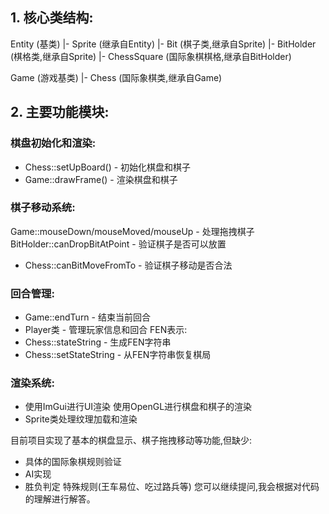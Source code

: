 ## 1. 核心类结构:

Entity (基类)
  |- Sprite (继承自Entity)
      |- Bit (棋子类,继承自Sprite) 
      |- BitHolder (棋格类,继承自Sprite)
          |- ChessSquare (国际象棋棋格,继承自BitHolder)
          
Game (游戏基类)
  |- Chess (国际象棋类,继承自Game)

## 2. 主要功能模块:
### 棋盘初始化和渲染:
* Chess::setUpBoard() - 初始化棋盘和棋子
* Game::drawFrame() - 渲染棋盘和棋子

### 棋子移动系统:
Game::mouseDown/mouseMoved/mouseUp - 处理拖拽棋子
BitHolder::canDropBitAtPoint - 验证棋子是否可以放置
* Chess::canBitMoveFromTo - 验证棋子移动是否合法

### 回合管理:
* Game::endTurn - 结束当前回合
* Player类 - 管理玩家信息和回合
FEN表示:
* Chess::stateString - 生成FEN字符串
* Chess::setStateString - 从FEN字符串恢复棋局

### 渲染系统:
* 使用ImGui进行UI渲染
使用OpenGL进行棋盘和棋子的渲染
* Sprite类处理纹理加载和渲染

目前项目实现了基本的棋盘显示、棋子拖拽移动等功能,但缺少:
* 具体的国际象棋规则验证
* AI实现
* 胜负判定
特殊规则(王车易位、吃过路兵等)
您可以继续提问,我会根据对代码的理解进行解答。